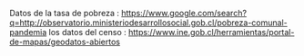 Datos de la tasa de pobreza : https://www.google.com/search?q=http://observatorio.ministeriodesarrollosocial.gob.cl/pobreza-comunal-pandemia
los datos del censo : https://www.ine.gob.cl/herramientas/portal-de-mapas/geodatos-abiertos
